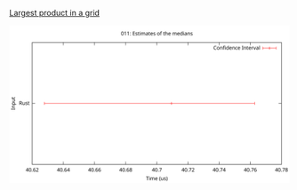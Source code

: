 [Largest product in a grid](https://projecteuler.net/problem=11)

![Estimates of the medians](/plots/011.svg)
